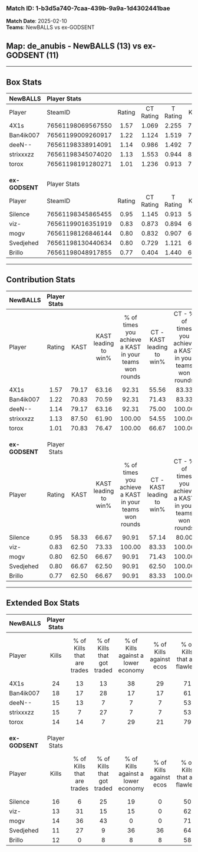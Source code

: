 ### Match ID: 1-b3d5a740-7caa-439b-9a9a-1d4302441bae  
**Match Date**: 2025-02-10  
**Teams**: NewBALLS vs ex-GODSENT  

## **Map**: de_anubis - NewBALLS (13) vs ex-GODSENT (11)  
---  

## Box Stats  

| **NewBALLS**   | Player Stats      |        |           |          |       |       |       |         |        |      |     |
| :- | :- | :-: | :-: | :-: | :-: | :-: | :-: | :-: | :-: | :-: | :-: |
| Player         | SteamID           | Rating | CT Rating | T Rating | KAST  |  ADR  | Kills | Assists | Deaths | K/D  | HS% |
| 4X1s           | 76561198069567550 |  1.57  |   1.069   |  2.255   | 79.17 | 105.3 |  24   |    4    |   13   | 1.85 | 33  |
| Ban4ik007      | 76561199009260917 |  1.22  |   1.124   |  1.519   | 70.83 | 89.8  |  18   |    5    |   14   | 1.29 | 66  |
| deeN--         | 76561198338914091 |  1.14  |   0.986   |  1.492   | 79.17 | 66.8  |  15   |    4    |   12   | 1.25 | 33  |
| strixxxzz      | 76561198345074020 |  1.13  |   1.553   |  0.944   | 87.50 | 63.9  |  15   |    4    |   15   | 1.00 | 40  |
| torox          | 76561198191280271 |  1.01  |   1.236   |  0.913   | 70.83 | 56.9  |  14   |    3    |   12   | 1.17 | 28  |
|                |                   |        |           |          |       |       |       |         |        |      |     |
|                |                   |        |           |          |       |       |       |         |        |      |     |
|                |                   |        |           |          |       |       |       |         |        |      |     |
| **ex-GODSENT** | Player Stats      |        |           |          |       |       |       |         |        |      |     |
| Player         | SteamID           | Rating | CT Rating | T Rating | KAST  |  ADR  | Kills | Assists | Deaths | K/D  | HS% |
| Silence        | 76561198345865455 |  0.95  |   1.145   |  0.913   | 58.33 | 67.0  |  16   |    6    |   16   | 1.00 | 25  |
| viz-           | 76561199016351919 |  0.83  |   0.873   |  0.894   | 62.50 | 54.2  |  13   |    6    |   16   | 0.81 | 46  |
| mogv           | 76561198126846144 |  0.80  |   0.832   |  0.907   | 62.50 | 59.3  |  14   |    2    |   19   | 0.74 | 71  |
| Svedjehed      | 76561198130440634 |  0.80  |   0.729   |  1.121   | 66.67 | 66.5  |  11   |    5    |   17   | 0.65 | 45  |
| Brillo         | 76561198048917855 |  0.77  |   0.404   |  1.440   | 62.50 | 61.3  |  12   |    6    |   18   | 0.67 | 83  |
---  

## Contribution Stats  

| **NewBALLS**   | Player Stats |       |                      |                                                        |                           |                                                             |                          |                                                            |
| :- | :-: | :-: | :-: | :-: | :-: | :-: | :-: | :-: |
| Player         |    Rating    | KAST  | KAST leading to win% | % of times you achieve a KAST in your teams won rounds | CT - KAST leading to win% | CT - % of times you achieve a KAST in your teams won rounds | T - KAST leading to win% | T - % of times you achieve a KAST in your teams won rounds |
| 4X1s           |     1.57     | 79.17 |        63.16         |                         92.31                          |           55.56           |                            83.33                            |          70.00           |                           100.00                           |
| Ban4ik007      |     1.22     | 70.83 |        70.59         |                         92.31                          |           71.43           |                            83.33                            |          70.00           |                           100.00                           |
| deeN--         |     1.14     | 79.17 |        63.16         |                         92.31                          |           75.00           |                           100.00                            |          54.55           |                           85.71                            |
| strixxxzz      |     1.13     | 87.50 |        61.90         |                         100.00                         |           54.55           |                           100.00                            |          70.00           |                           100.00                           |
| torox          |     1.01     | 70.83 |        76.47         |                         100.00                         |           66.67           |                           100.00                            |          87.50           |                           100.00                           |
|                |              |       |                      |                                                        |                           |                                                             |                          |                                                            |
|                |              |       |                      |                                                        |                           |                                                             |                          |                                                            |
|                |              |       |                      |                                                        |                           |                                                             |                          |                                                            |
| **ex-GODSENT** | Player Stats |       |                      |                                                        |                           |                                                             |                          |                                                            |
| Player         |    Rating    | KAST  | KAST leading to win% | % of times you achieve a KAST in your teams won rounds | CT - KAST leading to win% | CT - % of times you achieve a KAST in your teams won rounds | T - KAST leading to win% | T - % of times you achieve a KAST in your teams won rounds |
| Silence        |     0.95     | 58.33 |        66.67         |                         90.91                          |           57.14           |                            80.00                            |          75.00           |                           100.00                           |
| viz-           |     0.83     | 62.50 |        73.33         |                         100.00                         |           83.33           |                           100.00                            |          66.67           |                           100.00                           |
| mogv           |     0.80     | 62.50 |        66.67         |                         90.91                          |           71.43           |                           100.00                            |          62.50           |                           83.33                            |
| Svedjehed      |     0.80     | 66.67 |        62.50         |                         90.91                          |           62.50           |                           100.00                            |          62.50           |                           83.33                            |
| Brillo         |     0.77     | 62.50 |        66.67         |                         90.91                          |           83.33           |                           100.00                            |          55.56           |                           83.33                            |
---  

## Extended Box Stats  

| **NewBALLS**   | Player Stats |                            |                            |                                    |                         |                              |                                 |        |                             |                                     |                          |                               |                            |
| :- | :-: | :-: | :-: | :-: | :-: | :-: | :-: | :-: | :-: | :-: | :-: | :-: | :-: |
| Player         |    Kills     | % of Kills that are trades | % of Kills that got traded | % of Kills against a lower economy | % of Kills against ecos | % of Kills that are flawless | % of Kills that are close duels | Deaths | % of Deaths that get traded | % of Deaths against a lower economy | % of Deaths against ecos | % of Deaths that are flawless | % of Deaths that are close |
| 4X1s           |      24      |             13             |             13             |                 38                 |           29            |              71              |                8                |   13   |             23              |                  0                  |            0             |              77               |             0              |
| Ban4ik007      |      18      |             17             |             28             |                 17                 |           17            |              61              |                6                |   14   |             21              |                  7                  |            7             |              50               |             21             |
| deeN--         |      15      |             13             |             7              |                 7                  |            7            |              53              |               13                |   12   |             25              |                 17                  |            8             |              58               |             0              |
| strixxxzz      |      15      |             7              |             27             |                 7                  |            7            |              53              |               20                |   15   |             27              |                  7                  |            7             |              40               |             0              |
| torox          |      14      |             14             |             7              |                 29                 |           21            |              79              |                0                |   12   |              8              |                  0                  |            0             |              83               |             0              |
|                |              |                            |                            |                                    |                         |                              |                                 |        |                             |                                     |                          |                               |                            |
|                |              |                            |                            |                                    |                         |                              |                                 |        |                             |                                     |                          |                               |                            |
|                |              |                            |                            |                                    |                         |                              |                                 |        |                             |                                     |                          |                               |                            |
| **ex-GODSENT** | Player Stats |                            |                            |                                    |                         |                              |                                 |        |                             |                                     |                          |                               |                            |
| Player         |    Kills     | % of Kills that are trades | % of Kills that got traded | % of Kills against a lower economy | % of Kills against ecos | % of Kills that are flawless | % of Kills that are close duels | Deaths | % of Deaths that get traded | % of Deaths against a lower economy | % of Deaths against ecos | % of Deaths that are flawless | % of Deaths that are close |
| Silence        |      16      |             6              |             25             |                 19                 |            0            |              50              |                6                |   16   |             13              |                 13                  |            0             |              81               |             6              |
| viz-           |      13      |             31             |             15             |                 15                 |            0            |              62              |                8                |   16   |              6              |                  0                  |            0             |              50               |             6              |
| mogv           |      14      |             36             |             43             |                 0                  |            0            |              71              |                0                |   19   |             11              |                  0                  |            0             |              79               |             5              |
| Svedjehed      |      11      |             27             |             9              |                 36                 |           36            |              64              |                9                |   17   |             24              |                  0                  |            0             |              47               |             24             |
| Brillo         |      12      |             0              |             8              |                 8                  |            8            |              58              |                0                |   18   |             28              |                 11                  |            6             |              67               |             6              |
